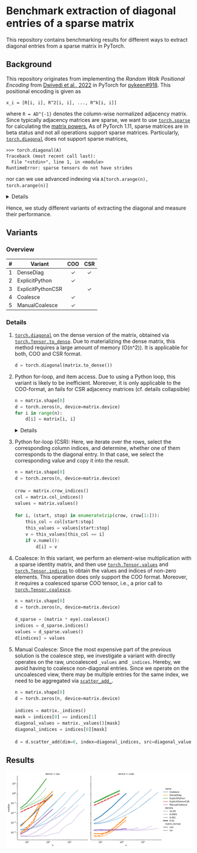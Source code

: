 # Benchmark extraction of diagonal entries of a sparse matrix
This repository contains benchmarking results for different ways to extract diagonal entries from a sparse matrix in
PyTorch.

## Background
This repository originates from implementing the *Random Walk Positional Encoding* from
[Dwivedi et al., 2022](https://arxiv.org/abs/2110.07875) in PyTorch for
[pykeen#918](https://github.com/pykeen/pykeen/pull/918).
This positional encoding is given as 
```
x_i = [R[i, i], R^2[i, i], ..., R^k[i, i]]
```
where `R = AD^{-1}` denotes the column-wise normalized adjacency matrix. Since typically adjacency matrices are
sparse, we want to use [`torch.sparse`](https://pytorch.org/docs/stable/sparse.html) for calculating the [matrix
powers.](https://github.com/pykeen/pykeen/blob/9025a7171f561d964652263269c751cf44b208d7/src/pykeen/nn/utils.py#L95-L116)
As of PyTorch 1.11, sparse matrices are in beta status and not all operations support sparse matrices.
Particularly, [`torch.diagonal`](https://pytorch.org/docs/stable/generated/torch.diagonal.html) does not support
sparse matrices,
```python-console
>>> torch.diagonal(A)
Traceback (most recent call last):
  File "<stdin>", line 1, in <module>
RuntimeError: sparse tensors do not have strides
```
nor can we use advanced indexing via `A[torch.arange(n), torch.arange(n)]`
<details>

```python-console
>>> A[torch.arange(n), torch.arange(n)]
Traceback (most recent call last):
  File "<stdin>", line 1, in <module>
NotImplementedError: Could not run 'aten::index.Tensor' with arguments from the 'SparseCPU' backend. This could be because the operator doesn't exist for this backend, or was omitted during the selective/custom build process (if using custom build). If you are a Facebook employee using PyTorch on mobile, please visit https://fburl.com/ptmfixes for possible resolutions. 'aten::index.Tensor' is only available for these backends: [CPU, QuantizedCPU, BackendSelect, Python, Named, Conjugate, Negative, ZeroTensor, ADInplaceOrView, AutogradOther, AutogradCPU, AutogradCUDA, AutogradXLA, AutogradLazy, AutogradXPU, AutogradMLC, AutogradHPU, AutogradNestedTensor, AutogradPrivateUse1, AutogradPrivateUse2, AutogradPrivateUse3, Tracer, AutocastCPU, Autocast, Batched, VmapMode, Functionalize].

CPU: registered at aten/src/ATen/RegisterCPU.cpp:21063 [kernel]
QuantizedCPU: registered at aten/src/ATen/RegisterQuantizedCPU.cpp:1258 [kernel]
BackendSelect: fallthrough registered at ../aten/src/ATen/core/BackendSelectFallbackKernel.cpp:3 [backend fallback]
Python: registered at ../aten/src/ATen/core/PythonFallbackKernel.cpp:47 [backend fallback]
Named: registered at ../aten/src/ATen/core/NamedRegistrations.cpp:7 [backend fallback]
Conjugate: registered at ../aten/src/ATen/ConjugateFallback.cpp:18 [backend fallback]
Negative: registered at ../aten/src/ATen/native/NegateFallback.cpp:18 [backend fallback]
ZeroTensor: registered at ../aten/src/ATen/ZeroTensorFallback.cpp:86 [backend fallback]
ADInplaceOrView: fallthrough registered at ../aten/src/ATen/core/VariableFallbackKernel.cpp:64 [backend fallback]
AutogradOther: registered at ../torch/csrc/autograd/generated/VariableType_1.cpp:10665 [autograd kernel]
AutogradCPU: registered at ../torch/csrc/autograd/generated/VariableType_1.cpp:10665 [autograd kernel]
AutogradCUDA: registered at ../torch/csrc/autograd/generated/VariableType_1.cpp:10665 [autograd kernel]
AutogradXLA: registered at ../torch/csrc/autograd/generated/VariableType_1.cpp:10665 [autograd kernel]
AutogradLazy: registered at ../torch/csrc/autograd/generated/VariableType_1.cpp:10665 [autograd kernel]
AutogradXPU: registered at ../torch/csrc/autograd/generated/VariableType_1.cpp:10665 [autograd kernel]
AutogradMLC: registered at ../torch/csrc/autograd/generated/VariableType_1.cpp:10665 [autograd kernel]
AutogradHPU: registered at ../torch/csrc/autograd/generated/VariableType_1.cpp:10665 [autograd kernel]
AutogradNestedTensor: registered at ../torch/csrc/autograd/generated/VariableType_1.cpp:10665 [autograd kernel]
AutogradPrivateUse1: registered at ../torch/csrc/autograd/generated/VariableType_1.cpp:10665 [autograd kernel]
AutogradPrivateUse2: registered at ../torch/csrc/autograd/generated/VariableType_1.cpp:10665 [autograd kernel]
AutogradPrivateUse3: registered at ../torch/csrc/autograd/generated/VariableType_1.cpp:10665 [autograd kernel]
Tracer: registered at ../torch/csrc/autograd/generated/TraceType_1.cpp:11342 [kernel]
AutocastCPU: fallthrough registered at ../aten/src/ATen/autocast_mode.cpp:461 [backend fallback]
Autocast: fallthrough registered at ../aten/src/ATen/autocast_mode.cpp:305 [backend fallback]
Batched: registered at ../aten/src/ATen/BatchingRegistrations.cpp:1059 [backend fallback]
VmapMode: fallthrough registered at ../aten/src/ATen/VmapModeRegistrations.cpp:33 [backend fallback]
Functionalize: registered at ../aten/src/ATen/FunctionalizeFallbackKernel.cpp:52 [backend fallback]
```
</details>

Hence, we study different variants of extracting the diagonal and measure their performance.
  
## Variants

### Overview

| \# | Variant | COO | CSR |
| -- | -- | :--:| :--: |
| 1 | DenseDiag | ✓ | ✓ |
| 2 | ExplicitPython | ✓ |  |
| 3 | ExplicitPythonCSR |  | ✓ |
| 4 | Coalesce | ✓ |  |
| 5 | ManualCoalesce | ✓ |  |
  
### Details

1. [`torch.diagonal`](https://pytorch.org/docs/stable/generated/torch.diagonal.html) on the dense
   version of the matrix, obtained via
   [`torch.Tensor.to_dense`](https://pytorch.org/docs/stable/generated/torch.Tensor.to_dense.html).
   Due to materializing the dense matrix, this method requires a large amount of memory (O(n^2)).
   It is applicable for both, COO and CSR format.
   ```python
   d = torch.diagonal(matrix.to_dense())
   ```
2. Python for-loop, and item access. Due to using a Python loop, this variant is likely to be
   inefficient. Moreover, it is only applicable to the COO-format, an fails for CSR adjacency
   matrices (cf. details collapsible)
   ```python
   n = matrix.shape[0]
   d = torch.zeros(n, device=matrix.device)
   for i in range(n):
       d[i] = matrix[i, i]
   ```

   <details>

   ```python-traceback
   Traceback (most recent call last):
       d[i] = matrix[i, i]
   NotImplementedError: Could not run 'aten::as_strided' with arguments from the 'SparseCsrCPU' backend. This could be because the operator doesn't exist for this backend, or was omitted during the selective/custom build process (if using custom build). If you are a Facebook employee using PyTorch on mobile, please visit https://fburl.com/ptmfixes for possible resolutions. 'aten::as_strided' is only available for these backends: [CPU, Meta, QuantizedCPU, BackendSelect, Python, Named, Conjugate, Negative, ZeroTensor, ADInplaceOrView, AutogradOther, AutogradCPU, AutogradCUDA, AutogradXLA, AutogradLazy, AutogradXPU, AutogradMLC, AutogradHPU, AutogradNestedTensor, AutogradPrivateUse1, AutogradPrivateUse2, AutogradPrivateUse3, Tracer, AutocastCPU, Autocast, Batched, VmapMode, Functionalize].

   CPU: registered at aten/src/ATen/RegisterCPU.cpp:21063 [kernel]
   Meta: registered at aten/src/ATen/RegisterMeta.cpp:14951 [kernel]
   QuantizedCPU: registered at aten/src/ATen/RegisterQuantizedCPU.cpp:1258 [kernel]
   BackendSelect: fallthrough registered at ../aten/src/ATen/core/BackendSelectFallbackKernel.cpp:3 [backend fallback]
   Python: registered at ../aten/src/ATen/core/PythonFallbackKernel.cpp:47 [backend fallback]
   Named: fallthrough registered at ../aten/src/ATen/core/NamedRegistrations.cpp:11 [kernel]
   Conjugate: fallthrough registered at ../aten/src/ATen/ConjugateFallback.cpp:22 [kernel]
   Negative: fallthrough registered at ../aten/src/ATen/native/NegateFallback.cpp:22 [kernel]
   ZeroTensor: registered at aten/src/ATen/RegisterZeroTensor.cpp:167 [kernel]
   ADInplaceOrView: registered at ../torch/csrc/autograd/generated/ADInplaceOrViewType_0.cpp:2566 [kernel]
   AutogradOther: registered at ../torch/csrc/autograd/generated/VariableType_0.cpp:9932 [autograd kernel]
   AutogradCPU: registered at ../torch/csrc/autograd/generated/VariableType_0.cpp:9932 [autograd kernel]
   AutogradCUDA: registered at ../torch/csrc/autograd/generated/VariableType_0.cpp:9932 [autograd kernel]
   AutogradXLA: registered at ../torch/csrc/autograd/generated/VariableType_0.cpp:9932 [autograd kernel]
   AutogradLazy: registered at ../torch/csrc/autograd/generated/VariableType_0.cpp:9932 [autograd kernel]
   AutogradXPU: registered at ../torch/csrc/autograd/generated/VariableType_0.cpp:9932 [autograd kernel]
   AutogradMLC: registered at ../torch/csrc/autograd/generated/VariableType_0.cpp:9932 [autograd kernel]
   AutogradHPU: registered at ../torch/csrc/autograd/generated/VariableType_0.cpp:9932 [autograd kernel]
   AutogradNestedTensor: registered at ../torch/csrc/autograd/generated/VariableType_0.cpp:9932 [autograd kernel]
   AutogradPrivateUse1: registered at ../torch/csrc/autograd/generated/VariableType_0.cpp:9932 [autograd kernel]
   AutogradPrivateUse2: registered at ../torch/csrc/autograd/generated/VariableType_0.cpp:9932 [autograd kernel]
   AutogradPrivateUse3: registered at ../torch/csrc/autograd/generated/VariableType_0.cpp:9932 [autograd kernel]
   Tracer: registered at ../torch/csrc/autograd/generated/TraceType_0.cpp:11618 [kernel]
   AutocastCPU: fallthrough registered at ../aten/src/ATen/autocast_mode.cpp:461 [backend fallback]
   Autocast: fallthrough registered at ../aten/src/ATen/autocast_mode.cpp:305 [backend fallback]
   Batched: registered at ../aten/src/ATen/BatchingRegistrations.cpp:1063 [kernel]
   VmapMode: fallthrough registered at ../aten/src/ATen/VmapModeRegistrations.cpp:33 [backend fallback]
   Functionalize: registered at aten/src/ATen/RegisterFunctionalization_0.cpp:4018 [kernel]  
   ```

   </details>

3. Python for-loop (CSR): Here, we iterate over the rows, select the corresponding column indices, and
   determine, whether one of them corresponds to the diagonal entry. In that case, we select the
   corresponding value and copy it into the result.
   ```python
   n = matrix.shape[0]
   d = torch.zeros(n, device=matrix.device)

   crow = matrix.crow_indices()
   col = matrix.col_indices()
   values = matrix.values()

   for i, (start, stop) in enumerate(zip(crow, crow[1:])):
       this_col = col[start:stop]
       this_values = values[start:stop]
       v = this_values[this_col == i]
       if v.numel():
           d[i] = v
   ```

4. Coalesce: In this variant, we perform an element-wise multiplication with a sparse identity
   matrix, and then use [`torch.Tensor.values`](https://pytorch.org/docs/stable/generated/torch.Tensor.values.html)
   and [`torch.Tensor.indices`](https://pytorch.org/docs/stable/generated/torch.Tensor.indices.html)
   to obtain the values and indices of non-zero elements. This operation does only support the COO format.
   Moreover, it requires a coalesced sparse COO tensor, i.e., a prior call to
   [`torch.Tensor.coalesce`](https://pytorch.org/docs/stable/generated/torch.Tensor.coalesce.html).
  
   ```python
   n = matrix.shape[0]
   d = torch.zeros(n, device=matrix.device)
 
   d_sparse = (matrix * eye).coalesce()
   indices = d_sparse.indices()
   values = d_sparse.values()
   d[indices] = values
   ```

5. Manual Coalesce: Since the most expensive part of the previous solution is the coalesce step,
   we investigate a variant with directly operates on the raw, uncoalesced `_values` and `_indices`.
   Hereby, we avoid having to coalesce non-diagonal entries. Since we operate on the uncoalesced
   view, there may be multiple entries for the same index, we need to be aggregated via
   [`scatter_add_`](https://pytorch.org/docs/stable/generated/torch.Tensor.scatter_add_.html).
   ```python
   n = matrix.shape[0]
   d = torch.zeros(n, device=matrix.device)

   indices = matrix._indices()
   mask = indices[0] == indices[1]
   diagonal_values = matrix._values()[mask]
   diagonal_indices = indices[0][mask]

   d = d.scatter_add(dim=0, index=diagonal_indices, src=diagonal_values)
   ```

## Results

![Comparison](img/comparison.svg)
